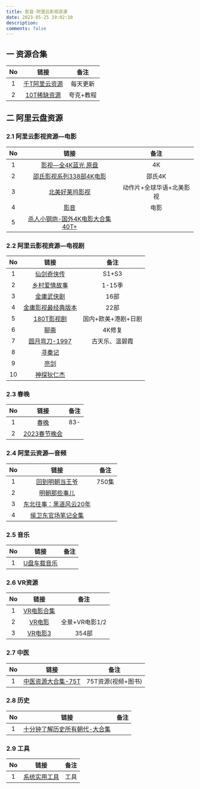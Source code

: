 ```yaml
---
title: 影音-阿里云影视资源
date: 2023-05-25 19:02:10
description: 
comments: false
---
```


## 一 资源合集

|  No  |                             链接                             |   备注    |
| :--: | :----------------------------------------------------------: | :-------: |
|  1   | [千T阿里云资源](https://docs.qq.com/sheet/DVXp5Q2dRTVRXb2VS) | 每天更新  |
|  2   |            [10T稀缺资源](https://link3.cc/suoim)             | 夸克+教程 |

## 二 阿里云盘资源
### 2.1 阿里云影视资源—电影

|  No  |                             链接                             |           备注           |
| :--: | :----------------------------------------------------------: | :----------------------: |
|  1   | [影视—全4K蓝光 原盘](https://www.aliyundrive.com/s/3jzhcasBzB6) |            4K            |
|  2   | [邵氏影视系列338部4K电影](https://www.aliyundrive.com/s/TeMawSyhwnE) |          邵氏4K          |
|  3   | [北美好莱坞影视](https://www.aliyundrive.com/s/tBiAuhLpanb)  | 动作片+全球华语+北美影视 |
|  4   |      [影音](https://www.aliyundrive.com/s/23cnLiB65vt)       |           电影           |
|  5   | [杀人小钢炮-国外4K电影大合集40T+](https://www.aliyundrive.com/s/hd9wmi7qD89) |                          |

### 2.2 阿里云影视资源—电视剧

|  No  |                             链接                             |        备注         |
| :--: | :----------------------------------------------------------: | :-----------------: |
|  1   |   [仙剑奇侠传](https://www.aliyundrive.com/s/7mDr6upo2Fx)    |        S1+S3        |
|  2   |  [乡村爱情故事](https://www.aliyundrive.com/s/eAUNWJ1LEom)   |       1-15季        |
|  3   |   [金庸武侠剧](https://www.aliyundrive.com/s/nbupDo9nuhn)    |        16部         |
|  4   | [金庸影视最经典版本](https://www.aliyundrive.com/s/5mnig4JoQbv) |        22部         |
|  5   |   [180T影视剧](https://www.aliyundrive.com/s/4bGRVUdUtct)    | 国内+欧美+港剧+日剧 |
|  6   |      [聊斋](https://www.aliyundrive.com/s/LbGhymMx51F)       |       4K修复        |
|  7   |  [圆月弯刀-1997](https://www.aliyundrive.com/s/yJn5TFAjH1n)  |   古天乐、温碧霞    |
|  8   |     [寻秦记](https://www.aliyundrive.com/s/1a1UFbUEeYE)      |                     |
|  9   |      [亮剑](https://www.aliyundrive.com/s/J5AryJFcZgF)       |                     |
|  10  |   [神探狄仁杰](https://www.aliyundrive.com/s/3EMDx2JvvCE)    |                     |

### 2.3 春晚

|  No  |                           链接                            | 备注 |
| :--: | :-------------------------------------------------------: | :--: |
|  1   |     [春晚](https://www.aliyundrive.com/s/wNhuZFT1yFU)     | 83-  |
|  2   | [2023春节晚会](https://www.aliyundrive.com/s/bu8wRf2VjY3) |      |

### 2.4 阿里云资源—音频

|  No  |                             链接                             | 备注  |
| :--: | :----------------------------------------------------------: | :---: |
|  1   | [回到明朝当王爷](https://www.aliyundrive.com/s/cvFQFtov4eT)  | 750集 |
|  2   |  [明朝那些事儿](https://www.aliyundrive.com/s/ZTLJQZVarSC)   |       |
|  3   | [东北往事：黑道风云20年](https://www.aliyundrive.com/s/NpKo5NrAJkz) |       |
|  4   | [侯卫东官场笔记全集](https://www.aliyundrive.com/s/ATyEpVyQ4Re) |       |

### 2.5 音乐

|  No  |                           链接                           | 备注 |
| :--: | :------------------------------------------------------: | :--: |
|  1   | [U盘车载音乐](https://www.aliyundrive.com/s/xokvsrY2si1) |      |

### 2.6 VR资源

|  No  |                          链接                           |      备注      |
| :--: | :-----------------------------------------------------: | :------------: |
|  1   | [VR电影合集](https://www.aliyundrive.com/s/AFhpDCwoKHM) |                |
|  2   |   [VR电影](https://www.aliyundrive.com/s/52GshZQGJ9t)   | 全景+VR电影1/2 |
|  3   |  [VR电影3](https://www.aliyundrive.com/s/TuotikNWhwa)   |     354部      |

### 2.7 中医

|  No  |                             链接                             |        备注        |
| :--: | :----------------------------------------------------------: | :----------------: |
|  1   | [中医资源大合集-75T](https://www.aliyundrive.com/s/rDsmyufMVS9) | 75T资源(视频+图书) |

### 2.8 历史

|  No  |                             链接                             | 备注 |
| :--: | :----------------------------------------------------------: | :--: |
|  1   | [十分钟了解历史所有朝代-大合集](https://www.aliyundrive.com/s/418QvivL7d2) |      |

###  2.9 工具

|  No  |                           链接                            | 备注 |
| :--: | :-------------------------------------------------------: | :--: |
|  1   | [系统实用工具](https://www.aliyundrive.com/s/2hE6qcTpqha) | 工具 |

